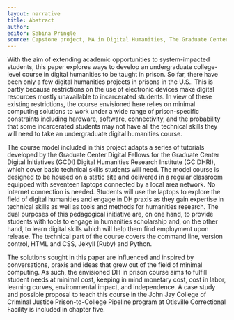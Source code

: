 ```yaml
---
layout: narrative
title: Abstract
author:
editor: Sabina Pringle
source: Capstone project, MA in Digital Humanities, The Graduate Center - CUNY
---
```

With the aim of extending academic opportunities to system-impacted students, this paper explores ways to develop an undergraduate college-level course in digital humanities to be taught in prison. So far, there have been only a few digital humanities projects in prisons in the U.S.. This is partly because restrictions on the use of electronic devices make digital resources mostly unavailable to incarcerated students. In view of these existing restrictions, the course envisioned here relies on minimal computing solutions to work under a wide range of prison-specific constraints including hardware, software, connectivity, and the probability that some incarcerated students may not have all the technical skills they will need to take an undergraduate digital humanities course.

The course model included in this project adapts a series of tutorials developed by the Graduate Center Digital Fellows for the Graduate Center Digital Initiatives (GCDI) Digital Humanities Research Institute (GC DHRI), which cover basic technical skills students will need. The model course is designed to be housed on a static site and delivered in a regular classroom equipped with seventeen laptops connected by a local area network. No internet connection is needed. Students will use the laptops to explore the field of digital humanities and engage in DH praxis as they gain expertise in technical skills as well as tools and methods for humanities research. The dual purposes of this pedagogical initiative are, on one hand, to provide students with tools to engage in humanities scholarship and, on the other hand, to learn digital skills which will help them find employment upon release. The technical part of the course covers the command line, version control, HTML and CSS, Jekyll (Ruby) and Python.

The solutions sought in this paper are influenced and inspired by conversations, praxis and ideas that grew out of the field of minimal computing. As such, the envisioned DH in prison course aims to fulfill student needs at minimal cost, keeping in mind monetary cost, cost in labor, learning curves, environmental impact, and independence. A case study and possible proposal to teach this course in the John Jay College of Criminal Justice Prison-to-College Pipeline program at Otisville Correctional Facility is included in chapter five.
